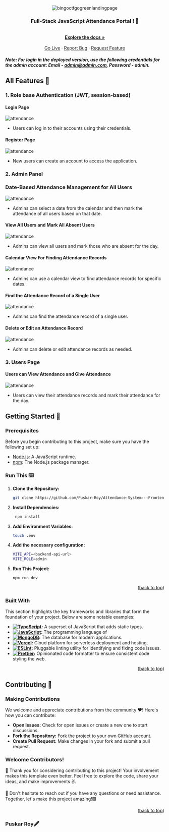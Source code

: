 <a name="readme-top"></a>


<br />
<div align="center">
  
  ![bingoctfgogreenlandingpage](https://res.cloudinary.com/dky3cpvtf/image/upload/v1711051483/Attendance%20App/4_mce9vo.png)
  
<h3 align="center">Full-Stack JavaScript 
Attendance Portal ! 📝</h3>
  <p align="center">
    <br />
    <a href="https://github.com/Puskar-Roy/bingoCTF"><strong>Explore the docs »</strong></a>
    <br />
    <br />
    <a href="https://bingoctf.vercel.app">Go Live</a>
    ·
    <a href="https://github.com/Puskar-Roy/Attendance-System---Frontend/issues">Report Bug</a>
    ·
    <a href="https://github.com/Puskar-Roy/Attendance-System---Frontend/issues">Request Feature</a>
  </p>
</div>

##### Note: *For login in the deployed version, use the following credentials for the admin account: Email - admin@admin.com, Password - admin.*

 ## All Features 🌟 

 ### 1. Role base Authentication (JWT, session-based)
 
#### Login Page
 
 ![attendance](https://res.cloudinary.com/dky3cpvtf/image/upload/v1711051459/Attendance%20App/1_wftrnk.png)
 
 - Users can log in to their accounts using their credentials.

 #### Register Page 

 ![attendance](https://res.cloudinary.com/dky3cpvtf/image/upload/v1711051472/Attendance%20App/2_jqjyzd.png)

 - New users can create an account to access the application.

  ### 2. Admin Panel

  ### Date-Based Attendance Management for All Users

  ![attendance](https://res.cloudinary.com/dky3cpvtf/image/upload/v1711061721/Attendance%20App/Untitled_design_s1jlrx.png)

  - Admins can select a date from the calendar and then mark the attendance of all users based on that date.

  
  #### View All Users and Mark All Absent Users
    
  ![attendance](https://res.cloudinary.com/dky3cpvtf/image/upload/v1711051477/Attendance%20App/3_k6jpgj.png)
  
  - Admins can view all users and mark those who are absent for the day.

#### Calendar View For Finding Attendance Records
    
  ![attendance](https://res.cloudinary.com/dky3cpvtf/image/upload/v1711051483/Attendance%20App/4_mce9vo.png)

 - Admins can use a calendar view to find attendance records for specific dates. 


#### Find the Attendance Record of a Single User
    
  ![attendance](https://res.cloudinary.com/dky3cpvtf/image/upload/v1711051495/Attendance%20App/5_h2exa4.png)
  
- Admins can find the attendance record of a single user.  


#### Delete or Edit an Attendance Record
    
  ![attendance](https://res.cloudinary.com/dky3cpvtf/image/upload/v1711051503/Attendance%20App/6_houtbs.png)

 - Admins can delete or edit attendance records as needed. 

### 3. Users Page

#### Users can View Attendance and Give Attendance

![attendance](https://res.cloudinary.com/dky3cpvtf/image/upload/v1711051514/Attendance%20App/7_sgj5te.png)

- Users can view their attendance records and mark their attendance for the day.
  

## Getting Started 🚀


### Prerequisites
Before you begin contributing to this project, make sure you have the following set up:

- [Node.js](https://nodejs.org/): A JavaScript runtime.
- [npm](https://www.npmjs.com/): The Node.js package manager.

### Run This ⌨️

1. **Clone the Repository:**
   ```bash
   git clone https://github.com/Puskar-Roy/Attendance-System---Frontend
   ```
2. **Install Dependencies:**
   ```bash
    npm install
   ```
3. **Add Environment Variables:**
   ```bash
   touch .env
   ```
4. **Add the necessary configuration:**
   
   ```bash
   VITE_API=<backend-api-url>
   VITE_ROLE=admin
   ```
5. **Run This Project:**
   ```bash
   npm run dev
   ```

   <p align="right">(<a href="#readme-top">back to top</a>)</p>






### Built With

This section highlights the key frameworks and libraries that form the foundation of your project. Below are some notable examples:


- **[![TypeScript](https://shields.io/badge/TypeScript-3178C6?logo=TypeScript&logoColor=FFF&style=flat-square)](https://www.typescriptlang.org/):** A superset of JavaScript that adds static types.
- **[![JavaScript](https://img.shields.io/badge/JavaScript-323330?style=for-the-badge&logo=javascript&logoColor=F7DF1E)](https://developer.mozilla.org/en-US/docs/Web/JavaScript):** The programming language of 
- **[![MongoDB](https://img.shields.io/badge/MongoDB-4EA94B?style=for-the-badge&logo=mongodb&logoColor=white)](https://www.mongodb.com/):** The database for modern applications.
- **[![Vercel](https://img.shields.io/badge/Vercel-000000?style=for-the-badge&logo=vercel&logoColor=white)](https://vercel.com/):** Cloud platform for serverless deployment and hosting.
- **[![ESLint](https://img.shields.io/badge/ESLint-4B32C3?style=for-the-badge&logo=eslint&logoColor=white)](https://eslint.org/):** Pluggable linting utility for identifying and fixing code issues.
- **[![Prettier](https://img.shields.io/badge/Prettier-F7B93E?style=for-the-badge&logo=prettier&logoColor=white)](https://prettier.io/):** Opinionated code formatter to ensure consistent code styling the web.



<p align="right">(<a href="#readme-top">back to top</a>)</p>


   
## Contributing 🌟   
### Making Contributions

We welcome and appreciate contributions from the community ❤️! Here's how you can contribute:

- **Open Issues:** Check for open issues or create a new one to start discussions.
- **Fork the Repository:** Fork the project to your own GitHub account.
- **Create Pull Request:** Make changes in your fork and submit a pull request.

### Welcome Contributors!

🚀 Thank you for considering contributing to this project! Your involvement makes this template even better. Feel free to explore the code, share your ideas, and make improvements ✌️.

🌟 Don't hesitate to reach out if you have any questions or need assistance. Together, let's make this project amazing!🟩

<p align="right">(<a href="#readme-top">back to top</a>)</p>


### Puskar Roy🖋️







